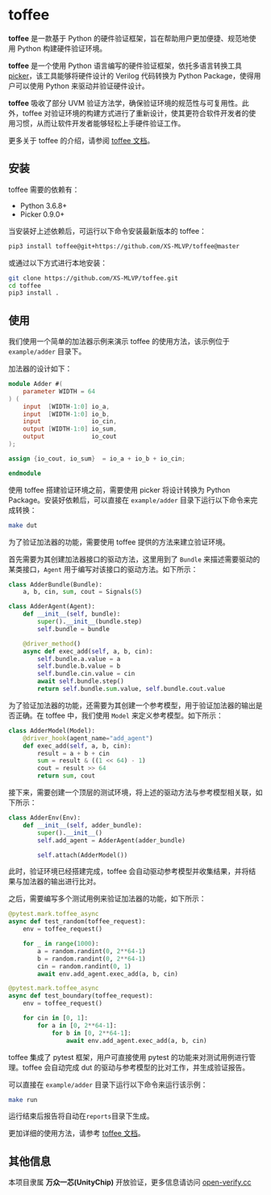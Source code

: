 # toffee

**toffee** 是一款基于 Python 的硬件验证框架，旨在帮助用户更加便捷、规范地使用 Python 构建硬件验证环境。

**toffee** 是一个使用 Python 语言编写的硬件验证框架，依托多语言转换工具 [picker](https://github.com/XS-MLVP/picker)，该工具能够将硬件设计的 Verilog 代码转换为 Python Package，使得用户可以使用 Python 来驱动并验证硬件设计。

**toffee** 吸收了部分 UVM 验证方法学，确保验证环境的规范性与可复用性。此外，toffee 对验证环境的构建方式进行了重新设计，使其更符合软件开发者的使用习惯，从而让软件开发者能够轻松上手硬件验证工作。

更多关于 toffee 的介绍，请参阅 [toffee 文档](https://open-verify.cc/toffee/docs/toffee)。

## 安装

toffee 需要的依赖有：

- Python 3.6.8+
- Picker 0.9.0+

当安装好上述依赖后，可运行以下命令安装最新版本的 toffee：

```bash
pip3 install toffee@git+https://github.com/XS-MLVP/toffee@master
```

或通过以下方式进行本地安装：

```bash
git clone https://github.com/XS-MLVP/toffee.git
cd toffee
pip3 install .
```

## 使用

我们使用一个简单的加法器示例来演示 toffee 的使用方法，该示例位于 `example/adder` 目录下。

加法器的设计如下：

```verilog
module Adder #(
    parameter WIDTH = 64
) (
    input  [WIDTH-1:0] io_a,
    input  [WIDTH-1:0] io_b,
    input              io_cin,
    output [WIDTH-1:0] io_sum,
    output             io_cout
);

assign {io_cout, io_sum}  = io_a + io_b + io_cin;

endmodule
```

使用 toffee 搭建验证环境之前，需要使用 picker 将设计转换为 Python Package。安装好依赖后，可以直接在 `example/adder` 目录下运行以下命令来完成转换：

```bash
make dut
```

为了验证加法器的功能，需要使用 toffee 提供的方法来建立验证环境。

首先需要为其创建加法器接口的驱动方法，这里用到了 `Bundle` 来描述需要驱动的某类接口，`Agent` 用于编写对该接口的驱动方法。如下所示：

```python
class AdderBundle(Bundle):
	a, b, cin, sum, cout = Signals(5)

class AdderAgent(Agent):
    def __init__(self, bundle):
        super().__init__(bundle.step)
        self.bundle = bundle

    @driver_method()
    async def exec_add(self, a, b, cin):
        self.bundle.a.value = a
        self.bundle.b.value = b
        self.bundle.cin.value = cin
        await self.bundle.step()
        return self.bundle.sum.value, self.bundle.cout.value
```

为了验证加法器的功能，还需要为其创建一个参考模型，用于验证加法器的输出是否正确。在 toffee 中，我们使用 `Model` 来定义参考模型。如下所示：

```python
class AdderModel(Model):
    @driver_hook(agent_name="add_agent")
    def exec_add(self, a, b, cin):
        result = a + b + cin
        sum = result & ((1 << 64) - 1)
        cout = result >> 64
        return sum, cout
```

接下来，需要创建一个顶层的测试环境，将上述的驱动方法与参考模型相关联，如下所示：

```python
class AdderEnv(Env):
    def __init__(self, adder_bundle):
        super().__init__()
        self.add_agent = AdderAgent(adder_bundle)

        self.attach(AdderModel())
```

此时，验证环境已经搭建完成，toffee 会自动驱动参考模型并收集结果，并将结果与加法器的输出进行比对。

之后，需要编写多个测试用例来验证加法器的功能，如下所示：

```python
@pytest.mark.toffee_async
async def test_random(toffee_request):
    env = toffee_request()

    for _ in range(1000):
        a = random.randint(0, 2**64-1)
        b = random.randint(0, 2**64-1)
        cin = random.randint(0, 1)
        await env.add_agent.exec_add(a, b, cin)

@pytest.mark.toffee_async
async def test_boundary(toffee_request):
    env = toffee_request()

    for cin in [0, 1]:
        for a in [0, 2**64-1]:
            for b in [0, 2**64-1]:
                await env.add_agent.exec_add(a, b, cin)
```

toffee 集成了 pytest 框架，用户可直接使用 pytest 的功能来对测试用例进行管理。toffee 会自动完成 dut 的驱动与参考模型的比对工作，并生成验证报告。

可以直接在 `example/adder` 目录下运行以下命令来运行该示例：

```bash
make run
```

运行结束后报告将自动在`reports`目录下生成。

更加详细的使用方法，请参考 [toffee 文档](https://open-verify.cc/toffee/docs/toffee)。

## 其他信息

本项目隶属 **万众一芯(UnityChip)** 开放验证，更多信息请访问 [open-verify.cc](https://open-verify.cc)
